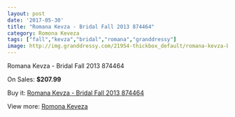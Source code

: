 ```yaml
---
layout: post
date: '2017-05-30'
title: "Romana Kevza - Bridal Fall 2013 874464"
category: Romona Keveza
tags: ["fall","kevza","bridal","romana","granddressy"]
image: http://img.granddressy.com/21954-thickbox_default/romana-kevza-bridal-fall-2013-874464.jpg
---
```

Romana Kevza - Bridal Fall 2013 874464

On Sales: **$207.99**
<a href="https://www.granddressy.com/en/romona-keveza/20903-romana-kevza-bridal-fall-2013-874464.html"><amp-img layout="responsive" width="600" height="600" src="//img.granddressy.com/21954-thickbox_default/romana-kevza-bridal-fall-2013-874464.jpg" alt="Romana Kevza - Bridal Fall 2013 874464 0" /></a>

Buy it: [Romana Kevza - Bridal Fall 2013 874464](https://www.granddressy.com/en/romona-keveza/20903-romana-kevza-bridal-fall-2013-874464.html "Romana Kevza - Bridal Fall 2013 874464")

View more: [Romona Keveza](https://www.granddressy.com/en/103-romona-keveza "Romona Keveza")